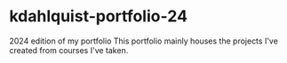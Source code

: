# kdahlquist-portfolio-24
2024 edition of my portfolio
This portfolio mainly houses the projects I've created from courses I've taken.
